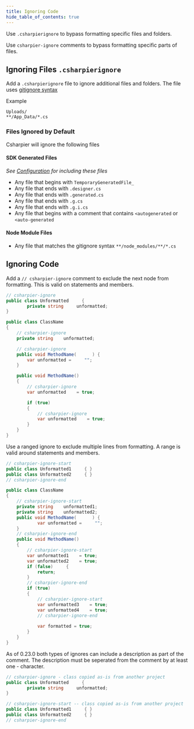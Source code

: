 ```yaml
---
title: Ignoring Code
hide_table_of_contents: true
---
```

Use `.csharpierignore` to bypass formatting specific files and folders.

Use `csharpier-ignore` comments to bypass formatting specific parts of files.

## Ignoring Files `.csharpierignore`

Add a `.csharpierignore` file to ignore additional files and folders. The file uses [gitignore syntax](https://git-scm.com/docs/gitignore#_pattern_format)

Example

```gitignore
Uploads/
**/App_Data/*.cs
```

### Files Ignored by Default

Csharpier will ignore the following files

#### SDK Generated Files

_See [Configuration](CLI.md) for including these files_

- Any file that begins with `TemporaryGeneratedFile_`
- Any file that ends with `.designer.cs`
- Any file that ends with `.generated.cs`
- Any file that ends with `.g.cs`
- Any file that ends with `.g.i.cs`
- Any file that begins with a comment that contains `<autogenerated` or `<auto-generated`

#### Node Module Files

- Any file that matches the gitignore syntax `**/node_modules/**/*.cs`

## Ignoring Code

Add a `// csharpier-ignore` comment to exclude the next node from formatting. This is valid on statements and members.

```csharp
// csharpier-ignore
public class Unformatted     { 
        private string     unformatted;
}

public class ClassName
{
    // csharpier-ignore
    private string    unformatted;

    // csharpier-ignore
    public void MethodName(      ) {
        var unformatted =     "";
    }

    public void MethodName()
    {
        // csharpier-ignore
        var unformatted    = true;

        if (true)
        {
            // csharpier-ignore
            var unformatted    = true;
        }
    }
}
```

Use a ranged ignore to exclude multiple lines from formatting. A range is valid around statements and members.

```csharp
// csharpier-ignore-start
public class Unformatted1     { }
public class Unformatted2     { }
// csharpier-ignore-end

public class ClassName
{
    // csharpier-ignore-start
    private string    unformatted1;
    private string    unformatted2;
    public void MethodName(      ) {
            var unformatted =     "";
    }
    // csharpier-ignore-end
    public void MethodName()
    {
        // csharpier-ignore-start
        var unformatted1    = true;
        var unformatted2    = true;
        if (false)     {
            return;
        }
        // csharpier-ignore-end
        if (true)
        {
            // csharpier-ignore-start
            var unformatted3    = true;
            var unformatted4    = true;
            // csharpier-ignore-end
            
            var formatted = true;
        }
    }
}
```

As of 0.23.0 both types of ignores can include a description as part of the comment. The description must be seperated from the comment by at least one - character.

```csharp
// csharpier-ignore - class copied as-is from another project
public class Unformatted     { 
        private string     unformatted;
}

// csharpier-ignore-start -- class copied as-is from another project
public class Unformatted1     { }
public class Unformatted2     { }
// csharpier-ignore-end
```
